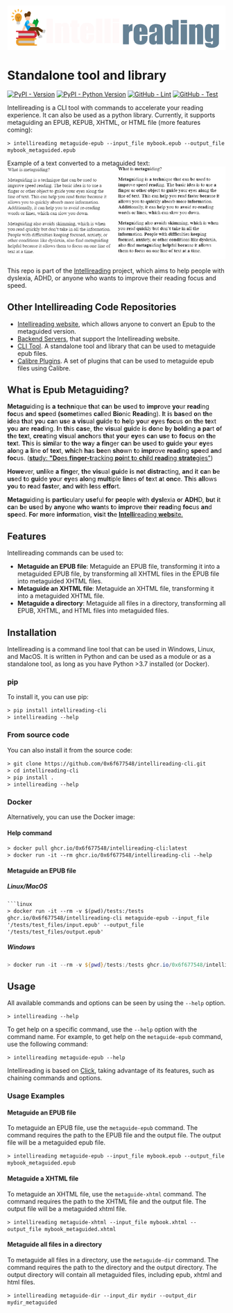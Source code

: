 ![Intellireading.com](https://raw.githubusercontent.com/0x6f677548/intellireading-www/main/src/img/intellireading.png)
# Standalone tool and library

[![PyPI - Version](https://img.shields.io/pypi/v/intellireading-cli.svg)](https://pypi.org/project/intellireading-cli)
[![PyPI - Python Version](https://img.shields.io/pypi/pyversions/intellireading-cli.svg)](https://pypi.org/project/intellireading-cli)
[![GitHub - Lint](https://github.com/0x6f677548/intellireading-cli/actions/workflows/lint.yml/badge.svg)](https://github.com/0x6f677548/intellireading-cli/actions/workflows/lint.yml)
[![GitHub - Test](https://github.com/0x6f677548/intellireading-cli/actions/workflows/test.yml/badge.svg)](https://github.com/0x6f677548/intellireading-cli/actions/workflows/test.yml)

Intellireading is a CLI tool with commands to accelerate your reading experience. It can also be used as a python library.
Currently, it supports metaguiding an EPUB, KEPUB, XHTML, or HTML file (more features coming):
```console
> intellireading metaguide-epub --input_file mybook.epub --output_file mybook_metaguided.epub
```
Example of a text converted to a metaguided text:
![Intellireading.com](https://raw.githubusercontent.com/0x6f677548/intellireading-www/main/src/img/sample.png) 


This repo is part of the [Intellireading](https://intellireading.com/) project, which aims to help people with dyslexia, ADHD, or anyone who wants to improve their reading focus and speed. 

## Other Intellireading Code Repositories
- [Intellireading website](https://www.github.com/0x6f677548/intellireading-www), which allows anyone to convert an Epub to the metaguided version.
- [Backend Servers](https://www.github.com/0x6f677548/intellireading-backend), that support the Intellireading website.
- [CLI Tool](https://www.github.com/0x6f677548/intellireading-cli). A standalone tool and library that can be used to metaguide epub files.
- [Calibre Plugins](https://www.github.com/0x6f677548/intellireading-calibre-plugins). A set of plugins that can be used to metaguide epub files using Calibre.


## What is Epub Metaguiding?
**Metagu**iding **i**s **a** **techn**ique **th**at **ca**n **b**e **us**ed **t**o **impr**ove **yo**ur **read**ing **foc**us **an**d **spe**ed **(some**times **cal**led **Bio**nic **Readi**ng). **I**t **i**s **bas**ed **o**n **th**e **id**ea **th**at **yo**u **ca**n **us**e **a** **vis**ual **gui**de **t**o **he**lp **yo**ur **ey**es **foc**us **o**n **th**e **te**xt **yo**u **ar**e **read**ing. **I**n **th**is **cas**e, **th**e **vis**ual **gui**de **i**s **do**ne **b**y **bold**ing **a** **pa**rt **o**f **th**e **tex**t, **crea**ting **vis**ual **anch**ors **th**at **yo**ur **ey**es **ca**n **us**e **t**o **foc**us **o**n **th**e **tex**t. **Th**is **i**s **simi**lar **t**o **th**e **wa**y **a** **fin**ger **ca**n **b**e **us**ed **t**o **gui**de **yo**ur **ey**es **alo**ng **a** **li**ne **o**f **tex**t, **whi**ch **ha**s **be**en **sho**wn **t**o **impr**ove **read**ing **spe**ed **an**d **foc**us. ([**stu**dy: **"Do**es **finger-t**racking **poi**nt **t**o **chi**ld **read**ing **strate**gies"](https://ceur-ws.org/Vol-2769/paper_60.pdf))

**Howe**ver, **unl**ike **a** **fing**er, **th**e **vis**ual **gui**de **i**s **no**t **distra**cting, **an**d **i**t **ca**n **b**e **us**ed **t**o **gui**de **yo**ur **ey**es **alo**ng **mult**iple **lin**es **o**f **te**xt **a**t **onc**e. **Th**is **all**ows **yo**u **t**o **re**ad **fast**er, **an**d **wi**th **le**ss **effo**rt.

**Metagu**iding **i**s **partic**ulary **use**ful **fo**r **peo**ple **wi**th **dysl**exia **o**r **ADH**D, **bu**t **i**t **ca**n **b**e **us**ed **b**y **any**one **wh**o **wan**ts **t**o **impr**ove **the**ir **read**ing **foc**us **an**d **spe**ed. **Fo**r **mo**re **inform**ation, **vis**it **th**e [**Intelli**reading **webs**ite.](https://intellireading.com/)

## Features

Intellireading commands can be used to:
- **Metaguide an EPUB file**: Metaguide an EPUB file, transforming it into a metaguided EPUB file, by transforming all XHTML files in the EPUB file into metaguided XHTML files.
- **Metaguide an XHTML file**: Metaguide an XHTML file, transforming it into a metaguided XHTML file.
- **Metaguide a directory**: Metaguide all files in a directory, transforming all EPUB, XHTML, and HTML files into metaguided files.


## Installation
Intellireading is a command line tool that can be used in Windows, Linux, and MacOS. It is written in Python and can be used as a module or as a standalone tool, as long as you have Python >3.7 installed (or Docker).

### pip
To install it, you can use pip:
```console
> pip install intellireading-cli
> intellireading --help
```

### From source code
You can also install it from the source code:
```console
> git clone https://github.com/0x6f677548/intellireading-cli.git
> cd intellireading-cli
> pip install .
> intellireading --help
```
### Docker
Alternatively, you can use the Docker image:

#### Help command
```console
> docker pull ghcr.io/0x6f677548/intellireading-cli:latest
> docker run -it --rm ghcr.io/0x6f677548/intellireading-cli --help
```

#### Metaguide an EPUB file
##### Linux/MacOS
```console
```linux
> docker run -it --rm -v $(pwd)/tests:/tests ghcr.io/0x6f677548/intellireading-cli metaguide-epub --input_file '/tests/test_files/input.epub' --output_file '/tests/test_files/output.epub'
```
##### Windows
```powershell
> docker run -it --rm -v ${pwd}/tests:/tests ghcr.io/0x6f677548/intellireading-cli metaguide-epub --input_file '/tests/test_files/input.epub' --output_file '/tests/test_files/output.epub'
```



## Usage
All available commands and options can be seen by using the `--help` option.
```console
> intellireading --help
```

To get help on a specific command, use the `--help` option with the command name. For example, to get help on the `metaguide-epub` command, use the following command:
```console
> intellireading metaguide-epub --help
```

Intellireading is based on [Click](https://github.com/pallets/click/), taking advantage of its features, such as chaining commands and options. 

### Usage Examples

#### Metaguide an EPUB file
To metaguide an EPUB file, use the `metaguide-epub` command. The command requires the path to the EPUB file and the output file. The output file will be a metaguided epub file. 

```console
> intellireading metaguide-epub --input_file mybook.epub --output_file mybook_metaguided.epub
```

#### Metaguide a XHTML file
To metaguide an XHTML file, use the `metaguide-xhtml` command. The command requires the path to the XHTML file and the output file. The output file will be a metaguided xhtml file. 

```console
> intellireading metaguide-xhtml --input_file mybook.xhtml --output_file mybook_metaguided.xhtml
```

#### Metaguide all files in a directory
To metaguide all files in a directory, use the `metaguide-dir` command. The command requires the path to the directory and the output directory. The output directory will contain all metaguided files, including epub, xhtml and html files. 

```console
> intellireading metaguide-dir --input_dir mydir --output_dir mydir_metaguided
```

